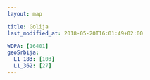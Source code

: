 ```yaml
---
layout: map

title: Golija
last_modified_at: 2018-05-20T16:01:49+02:00

WDPA: [16401]
geoSrbija:
  L1_183: [103]
  L1_362: [27]
---
```

